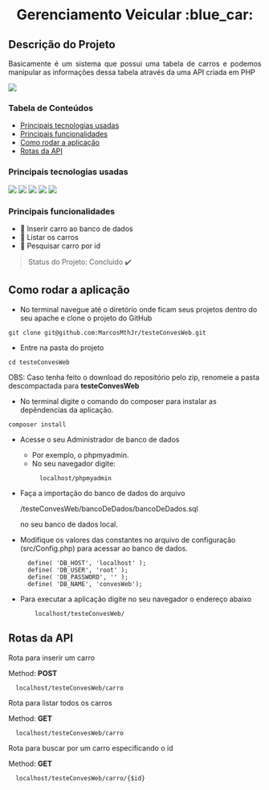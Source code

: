 <h1 align="center">Gerenciamento Veicular :blue_car: </h1>
<h2>Descrição do Projeto</h2>
<p align="justify">Basicamente é um sistema que possui uma tabela de carros e podemos manipular as informações dessa tabela através da uma API criada em PHP</p>
<!-- foto do projeto  --->
<img src="https://github.com/MarcosMthJr/testeConvesWeb/blob/master/readmeImg/demo.gif?raw=true"/>

### Tabela de Conteúdos
  * [Principais tecnologias usadas](#principais-tecnologias-usadas)
  * [Principais funcionalidades](#principais-funcionalidades)
  * [Como rodar a aplicação](#como-rodar-a-aplicação)
  * [Rotas da API](#rotas-da-api)
  

### Principais tecnologias usadas
<img src="https://img.shields.io/static/v1?label=PHP&message=language&color=blue&style=for-the-badge"/>

<img src="https://img.shields.io/static/v1?label=JAVASCRIPT&message=language&color=yellow&style=for-the-badge&logo=JS"/>

<img src="https://img.shields.io/static/v1?label=HTML5&message=markup_language&color=red&style=for-the-badge&logo=html"/>

<img src="https://img.shields.io/static/v1?label=CSS3&message=style_sheet&color=cian&style=for-the-badge&logo=CSS"/>

<img src="https://img.shields.io/static/v1?label=BOOTSTRAP4&message=framework&color=purple&style=for-the-badge&logo=BOOTSTRAP"/>

### Principais funcionalidades
- :blue_car: Inserir carro ao banco de dados
- :blue_car: Listar os carros
- :blue_car: Pesquisar carro por id

> Status do Projeto: Concluido :heavy_check_mark:

## Como rodar a aplicação
- No terminal navegue até o diretório onde ficam seus projetos dentro do seu apache e clone o projeto do GitHub
```shell
git clone git@github.com:MarcosMthJr/testeConvesWeb.git
```
- Entre na pasta do projeto
```shell
cd testeConvesWeb
```
<p>OBS: Caso tenha feito o download do repositório pelo zip, renomeie a pasta descompactada para <b>testeConvesWeb</b></p>

- No terminal digite o comando do composer para instalar as depêndencias da aplicação.
```shell
composer install
```
- Acesse o seu Administrador de banco de dados
  - Por exemplo, o phpmyadmin.
  - No seu navegador digite:
    ```shell
      localhost/phpmyadmin
    ```
- Faça a importação do banco de dados do arquivo <p>/testeConvesWeb/bancoDeDados/bancoDeDados.sql</p> no seu banco de dados local.

- Modifique os valores das constantes no arquivo de configuração (src/Config.php) para acessar ao banco de dados.
    ```shell
      define( 'DB_HOST', 'localhost' );
      define( 'DB_USER', 'root' );
      define( 'DB_PASSWORD', '' );
      define( 'DB_NAME', 'convesWeb');
    ```

- Para executar a aplicação digite no seu navegador o endereço abaixo
   ```shell
       localhost/testeConvesWeb/
    ```

## Rotas da API
 <p>Rota para inserir um carro</p>
 Method: <b>POST</b>
 
      localhost/testeConvesWeb/carro
 
<p>Rota para listar todos os carros</p>
 Method: <b>GET</b>
 
      localhost/testeConvesWeb/carro
  
<p>Rota para buscar por um carro especificando o id</p>
 Method: <b>GET</b>

      localhost/testeConvesWeb/carro/{$id} 

